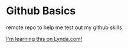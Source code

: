 Github Basics
=============

remote repo to help me test out my github skills

[I'm learning this on Lynda.com!](lynda.com)
